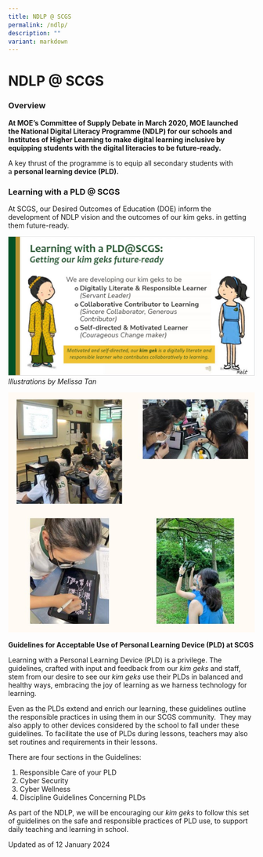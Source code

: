 ```yaml
---
title: NDLP @ SCGS
permalink: /ndlp/
description: ""
variant: markdown
---
```

# **NDLP @ SCGS**

### Overview 

**At MOE’s Committee of Supply Debate in March 2020, MOE launched the National Digital Literacy Programme (NDLP) for our schools and Institutes of Higher Learning to make digital learning inclusive by equipping students with the digital literacies to be future-ready.** 

A key thrust of the programme is to equip all secondary students with a **personal learning device (PLD).** 

### Learning with a PLD @ SCGS

At SCGS, our Desired Outcomes of Education (DOE) inform the development of NDLP vision and the outcomes of our kim geks. in getting them future-ready.

![](/images/Getting-our-Kim-Gek-future-ready.jpg)
_Illustrations by Melissa Tan_

![](/images/NDLP_Overview.jpg)

**Guidelines for Acceptable Use of Personal Learning Device (PLD) at SCGS**

Learning with a Personal Learning Device (PLD) is a privilege. The guidelines, crafted with input and feedback from our _kim geks_ and staff, stem from our desire to see our _kim geks_ use their PLDs in balanced and healthy ways, embracing the joy of learning as we harness technology for learning. 

Even as the PLDs extend and enrich our learning, these guidelines outline the responsible practices in using them in our SCGS community.  They may also apply to other devices considered by the school to fall under these guidelines. To facilitate the use of PLDs during lessons, teachers may also set routines and requirements in their lessons.

There are four sections in the Guidelines: 

1.  Responsible Care of your PLD
2.  Cyber Security
3.  Cyber Wellness
4.  Discipline Guidelines Concerning PLDs

As part of the NDLP, we will be encouraging our _kim geks_ to follow this set of guidelines on the safe and responsible practices of PLD use, to support daily teaching and learning in school. 

Updated as of 12 January 2024